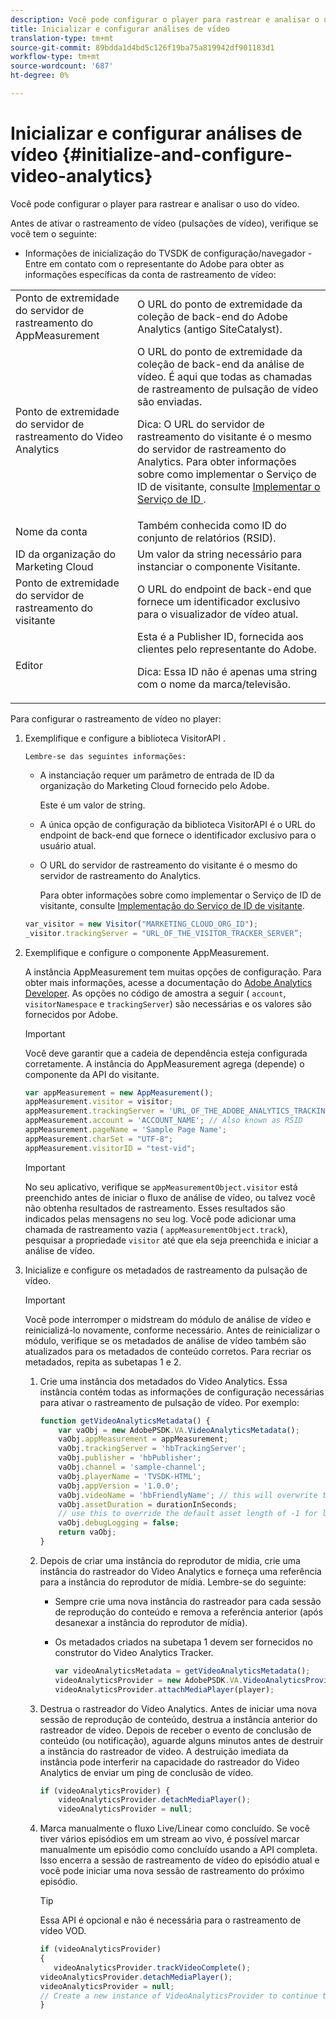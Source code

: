 ```yaml
---
description: Você pode configurar o player para rastrear e analisar o uso do vídeo.
title: Inicializar e configurar análises de vídeo
translation-type: tm+mt
source-git-commit: 89bdda1d4bd5c126f19ba75a819942df901183d1
workflow-type: tm+mt
source-wordcount: '687'
ht-degree: 0%

---
```



# Inicializar e configurar análises de vídeo {#initialize-and-configure-video-analytics}

Você pode configurar o player para rastrear e analisar o uso do vídeo.

Antes de ativar o rastreamento de vídeo (pulsações de vídeo), verifique se você tem o seguinte:

* Informações de inicialização do TVSDK de configuração/navegador - Entre em contato com o representante do Adobe para obter as informações específicas da conta de rastreamento de vídeo:

<table id="table_3565328ABBEE4605A92EAE1ADE5D6F84">
 <tbody>
  <tr>
   <td colname="col1"> Ponto de extremidade do servidor de rastreamento do AppMeasurement </td>
   <td colname="col2"> O URL do ponto de extremidade da coleção de back-end do Adobe Analytics (antigo SiteCatalyst). </td>
  </tr>
  <tr>
   <td colname="col1"> Ponto de extremidade do servidor de rastreamento do Video Analytics </td>
   <td colname="col2"> O URL do ponto de extremidade da coleção de back-end da análise de vídeo. É aqui que todas as chamadas de rastreamento de pulsação de vídeo são enviadas. <p>Dica:  O URL do servidor de rastreamento do visitante é o mesmo do servidor de rastreamento do Analytics. Para obter informações sobre como implementar o Serviço de ID de visitante, consulte <a href="https://marketing.adobe.com/resources/help/en_US/mcvid/mcvid-setup-target.html" format="html" scope="external"> Implementar o Serviço de ID </a>. </p> </td>
  </tr>
  <tr>
   <td colname="col1"> Nome da conta </td>
   <td colname="col2"> Também conhecida como ID do conjunto de relatórios (RSID). </td>
  </tr>
  <tr>
   <td colname="col1"> ID da organização do Marketing Cloud </td>
   <td colname="col2"> Um valor da string necessário para instanciar o componente Visitante. </td>
  </tr>
  <tr>
   <td colname="col1"> Ponto de extremidade do servidor de rastreamento do visitante </td>
   <td colname="col2"> O URL do endpoint de back-end que fornece um identificador exclusivo para o visualizador de vídeo atual. </td>
  </tr>
  <tr>
   <td colname="col1"> Editor </td>
   <td colname="col2"> Esta é a Publisher ID, fornecida aos clientes pelo representante do Adobe. <p>Dica:  Essa ID não é apenas uma string com o nome da marca/televisão. </p> </td>
  </tr>
 </tbody>
</table>

Para configurar o rastreamento de vídeo no player:

1. Exemplifique e configure a biblioteca VisitorAPI .

       Lembre-se das seguintes informações:
   
   * A instanciação requer um parâmetro de entrada de ID da organização do Marketing Cloud fornecido pelo Adobe.

      Este é um valor de string.
   * A única opção de configuração da biblioteca VisitorAPI é o URL do endpoint de back-end que fornece o identificador exclusivo para o usuário atual.
   * O URL do servidor de rastreamento do visitante é o mesmo do servidor de rastreamento do Analytics.

      Para obter informações sobre como implementar o Serviço de ID de visitante, consulte [Implementação do Serviço de ID de visitante](https://marketing.adobe.com/resources/help/en_US/mcvid/mcvid-setup-target.html).

   ```js
   var_visitor = new Visitor("MARKETING_CLOUD_ORG_ID");
   _visitor.trackingServer = "URL_OF_THE_VISITOR_TRACKER_SERVER”;
   ```

2. Exemplifique e configure o componente AppMeasurement.

   A instância AppMeasurement tem muitas opções de configuração. Para obter mais informações, acesse a documentação do [Adobe Analytics Developer](https://microsite.omniture.com/t2/help/en_US/reference/#Developer). As opções no código de amostra a seguir ( `account`, `visitorNamespace` e `trackingServer`) são necessárias e os valores são fornecidos por Adobe.

   >[!IMPORTANT]
   >
   >Você deve garantir que a cadeia de dependência esteja configurada corretamente. A instância do AppMeasurement agrega (depende) o componente da API do visitante.

   ```js
   var appMeasurement = new AppMeasurement();
   appMeasurement.visitor = visitor;
   appMeasurement.trackingServer = 'URL_OF_THE_ADOBE_ANALYTICS_TRACKING_SERVER';
   appMeasurement.account = 'ACCOUNT_NAME'; // Also known as RSID
   appMeasurement.pageName = 'Sample Page Name';
   appMeasurement.charSet = "UTF-8";
   appMeasurement.visitorID = "test-vid";
   ```

   >[!IMPORTANT]
   >
   >No seu aplicativo, verifique se `appMeasurementObject.visitor` está preenchido antes de iniciar o fluxo de análise de vídeo, ou talvez você não obtenha resultados de rastreamento. Esses resultados são indicados pelas mensagens no seu log. Você pode adicionar uma chamada de rastreamento vazia ( `appMeasurementObject.track`), pesquisar a propriedade `visitor` até que ela seja preenchida e iniciar a análise de vídeo.

3. Inicialize e configure os metadados de rastreamento da pulsação de vídeo.

   >[!IMPORTANT]
   >
   >Você pode interromper o midstream do módulo de análise de vídeo e reinicializá-lo novamente, conforme necessário. Antes de reinicializar o módulo, verifique se os metadados de análise de vídeo também são atualizados para os metadados de conteúdo corretos. Para recriar os metadados, repita as subetapas 1 e 2.

   1. Crie uma instância dos metadados do Video Analytics.
Essa instância contém todas as informações de configuração necessárias para ativar o rastreamento de pulsação de vídeo. Por exemplo:

      ```js
      function getVideoAnalyticsMetadata() {
          var vaObj = new AdobePSDK.VA.VideoAnalyticsMetadata();
          vaObj.appMeasurement = appMeasurement;
          vaObj.trackingServer = 'hbTrackingServer';
          vaObj.publisher = 'hbPublisher';
          vaObj.channel = 'sample-channel';
          vaObj.playerName = 'TVSDK-HTML';
          vaObj.appVersion = '1.0.0';
          vaObj.videoName = 'hbFriendlyName'; // this will overwrite the ContextData variable a.media.friendlyName
          vaObj.assetDuration = durationInSeconds;
          // use this to override the default asset length of -1 for live streams
          vaObj.debugLogging = false;
          return vaObj;
      }
      ```

   2. Depois de criar uma instância do reprodutor de mídia, crie uma instância do rastreador do Video Analytics e forneça uma referência para a instância do reprodutor de mídia.
Lembre-se do seguinte:

      * Sempre crie uma nova instância do rastreador para cada sessão de reprodução do conteúdo e remova a referência anterior (após desanexar a instância do reprodutor de mídia).
      * Os metadados criados na subetapa 1 devem ser fornecidos no construtor do Video Analytics Tracker.

         ```js
         var videoAnalyticsMetadata = getVideoAnalyticsMetadata();
         videoAnalyticsProvider = new AdobePSDK.VA.VideoAnalyticsProvider(videoAnalyticsMetadata);
         videoAnalyticsProvider.attachMediaPlayer(player);
         ```
   3. Destrua o rastreador do Video Analytics.
Antes de iniciar uma nova sessão de reprodução de conteúdo, destrua a instância anterior do rastreador de vídeo. Depois de receber o evento de conclusão de conteúdo (ou notificação), aguarde alguns minutos antes de destruir a instância do rastreador de vídeo. A destruição imediata da instância pode interferir na capacidade do rastreador do Video Analytics de enviar um ping de conclusão de vídeo.

      ```js
      if (videoAnalyticsProvider) {
          videoAnalyticsProvider.detachMediaPlayer();
          videoAnalyticsProvider = null;
      ```
   4. Marca manualmente o fluxo Live/Linear como concluído.
Se você tiver vários episódios em um stream ao vivo, é possível marcar manualmente um episódio como concluído usando a API completa. Isso encerra a sessão de rastreamento de vídeo do episódio atual e você pode iniciar uma nova sessão de rastreamento do próximo episódio.
      >[!TIP]
      >
      >Essa API é opcional e não é necessária para o rastreamento de vídeo VOD.

      ```js
      if (videoAnalyticsProvider)
      {
         videoAnalyticsProvider.trackVideoComplete();
      videoAnalyticsProvider.detachMediaPlayer();
      videoAnalyticsProvider = null;
      // Create a new instance of VideoAnalyticsProvider to continue tracking.
      } 
      ```
